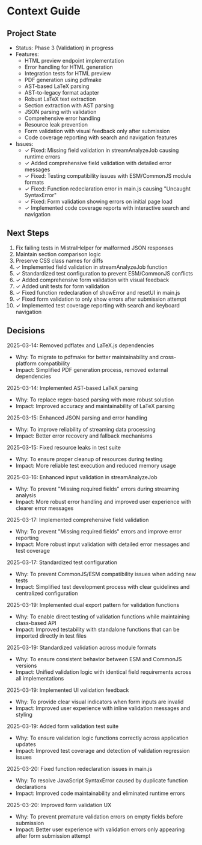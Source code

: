 # Context Guide

## Project State
- Status: Phase 3 (Validation) in progress
- Features:
  - HTML preview endpoint implementation
  - Error handling for HTML generation
  - Integration tests for HTML preview
  - PDF generation using pdfmake
  - AST-based LaTeX parsing
  - AST-to-legacy format adapter
  - Robust LaTeX text extraction
  - Section extraction with AST parsing
  - JSON parsing with validation
  - Comprehensive error handling
  - Resource leak prevention
  - Form validation with visual feedback only after submission
  - Code coverage reporting with search and navigation features
- Issues: 
  - ✓ Fixed: Missing field validation in streamAnalyzeJob causing runtime errors
  - ✓ Added comprehensive field validation with detailed error messages
  - ✓ Fixed: Testing compatibility issues with ESM/CommonJS module formats
  - ✓ Fixed: Function redeclaration error in main.js causing "Uncaught SyntaxError"
  - ✓ Fixed: Form validation showing errors on initial page load
  - ✓ Implemented code coverage reports with interactive search and navigation

## Next Steps
1. Fix failing tests in MistralHelper for malformed JSON responses
2. Maintain section comparison logic
3. Preserve CSS class names for diffs
4. ✓ Implemented field validation in streamAnalyzeJob function
5. ✓ Standardized test configuration to prevent ESM/CommonJS conflicts
6. ✓ Added comprehensive form validation with visual feedback
7. ✓ Added unit tests for form validation
8. ✓ Fixed function redeclaration of showError and resetUI in main.js
9. ✓ Fixed form validation to only show errors after submission attempt
10. ✓ Implemented test coverage reporting with search and keyboard navigation

## Decisions
2025-03-14: Removed pdflatex and LaTeX.js dependencies
- Why: To migrate to pdfmake for better maintainability and cross-platform compatibility
- Impact: Simplified PDF generation process, removed external dependencies

2025-03-14: Implemented AST-based LaTeX parsing
- Why: To replace regex-based parsing with more robust solution
- Impact: Improved accuracy and maintainability of LaTeX parsing

2025-03-15: Enhanced JSON parsing and error handling
- Why: To improve reliability of streaming data processing
- Impact: Better error recovery and fallback mechanisms

2025-03-15: Fixed resource leaks in test suite
- Why: To ensure proper cleanup of resources during testing
- Impact: More reliable test execution and reduced memory usage

2025-03-16: Enhanced input validation in streamAnalyzeJob
- Why: To prevent "Missing required fields" errors during streaming analysis
- Impact: More robust error handling and improved user experience with clearer error messages

2025-03-17: Implemented comprehensive field validation
- Why: To prevent "Missing required fields" errors and improve error reporting
- Impact: More robust input validation with detailed error messages and test coverage

2025-03-17: Standardized test configuration
- Why: To prevent CommonJS/ESM compatibility issues when adding new tests
- Impact: Simplified test development process with clear guidelines and centralized configuration

2025-03-19: Implemented dual export pattern for validation functions
- Why: To enable direct testing of validation functions while maintaining class-based API
- Impact: Improved testability with standalone functions that can be imported directly in test files

2025-03-19: Standardized validation across module formats
- Why: To ensure consistent behavior between ESM and CommonJS versions
- Impact: Unified validation logic with identical field requirements across all implementations

2025-03-19: Implemented UI validation feedback
- Why: To provide clear visual indicators when form inputs are invalid
- Impact: Improved user experience with inline validation messages and styling

2025-03-19: Added form validation test suite
- Why: To ensure validation logic functions correctly across application updates
- Impact: Improved test coverage and detection of validation regression issues

2025-03-20: Fixed function redeclaration issues in main.js
- Why: To resolve JavaScript SyntaxError caused by duplicate function declarations
- Impact: Improved code maintainability and eliminated runtime errors

2025-03-20: Improved form validation UX
- Why: To prevent premature validation errors on empty fields before submission
- Impact: Better user experience with validation errors only appearing after form submission attempt